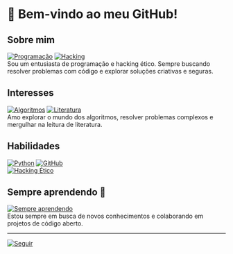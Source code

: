 # 👋 Bem-vindo ao meu GitHub!

## Sobre mim  
[![Programação](https://img.shields.io/badge/Programação-Python-blueviolet?style=for-the-badge&logo=python&logoColor=white)](https://github.com/) 
[![Hacking](https://img.shields.io/badge/Hacking-Etico-green?style=for-the-badge&logo=hackthebox&logoColor=white)](https://github.com/)  
Sou um entusiasta de programação e hacking ético. Sempre buscando resolver problemas com código e explorar soluções criativas e seguras.

## Interesses  
[![Algoritmos](https://img.shields.io/badge/Algoritmos-Python-blue?style=for-the-badge&logo=python&logoColor=white)](https://github.com/) 
[![Literatura](https://img.shields.io/badge/Literatura-Leitura-yellow?style=for-the-badge&logo=bookstack&logoColor=white)](https://github.com/)  
Amo explorar o mundo dos algoritmos, resolver problemas complexos e mergulhar na leitura de literatura.

## Habilidades  
[![Python](https://img.shields.io/badge/Python-Intermediário-blue?style=for-the-badge&logo=python&logoColor=white)](https://github.com/) 
[![GitHub](https://img.shields.io/badge/GitHub-Colaborações-lightgrey?style=for-the-badge&logo=github&logoColor=black)](https://github.com/)  
[![Hacking Ético](https://img.shields.io/badge/Hacking-Ético-green?style=for-the-badge&logo=hackthebox&logoColor=white)](https://github.com/)

## Sempre aprendendo 🚀  
[![Sempre aprendendo](https://img.shields.io/badge/Sempre-Aprendendo-red?style=for-the-badge&logo=rocket&logoColor=white)](https://github.com/)  
Estou sempre em busca de novos conhecimentos e colaborando em projetos de código aberto.

---

[![Seguir](https://img.shields.io/github/followers/bryankurtzdev?style=for-the-badge&logo=github&label=Seguir)](https://github.com/bryankurtzdev)
